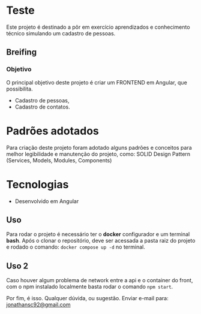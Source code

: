 # Teste 

Este projeto é destinado a pôr em exercício aprendizados e conhecimento técnico simulando um cadastro de pessoas.

## Breifing
### Objetivo
O principal objetivo deste projeto é criar um FRONTEND em Angular, que possibilita.

- Cadastro de pessoas,
- Cadastro de contatos.

# Padrões adotados
Para criação deste projeto foram adotado alguns padrões e conceitos para melhor legibilidade e manutenção do projeto, como:
SOLID
Design Pattern (Services, Models, Modules, Components)

# Tecnologias
- Desenvolvido em Angular

## Uso
Para rodar o projeto é necessário ter o **docker** configurador e um terminal **bash**. Após o clonar o repositório, deve ser acessada a pasta raiz do projeto e rodado o comando: `docker compose up -d` no terminal.

## Uso 2
Caso houver algum problema de network entre a api e o container do front, com o npm instalado localmente basta rodar o comando `npm start`.

Por fim, é isso.
Qualquer dúvida, ou sugestão. Enviar e-mail para: jonathansc92@gmail.com